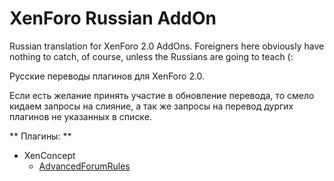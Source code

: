 # XenForo Russian AddOn
Russian translation for XenForo 2.0 AddOns. Foreigners here obviously have nothing to catch, of course, unless the Russians are going to teach (:

Русские переводы плагинов для XenForo 2.0.

Если есть желание принять участие в обновление перевода, то смело кидаем запросы на слияние, а так же запросы на перевод дургих плагинов не указанных в списке.

** Плагины: **
* XenConcept
	* [AdvancedForumRules](\XenConcept\AdvancedForumRules)